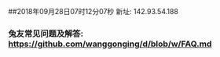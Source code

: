 ##2018年09月28日07时12分07秒 新址: 142.93.54.188
### 兔友常见问题及解答: https://github.com/wanggonging/d/blob/w/FAQ.md

